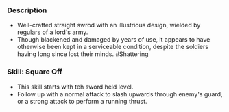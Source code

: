 ### Description
- Well-crafted straight swrod with an illustrious design, wielded by regulars of a lord's army.
- Though blackened and damaged by years of use, it appears to have otherwise been kept in a serviceable condition, despite the soldiers having long since lost their minds. #Shattering 
### Skill: Square Off
- This skill starts with teh sword held level.
- Follow up with a normal attack to slash upwards through enemy's guard, or a strong attack to perform a running thrust.